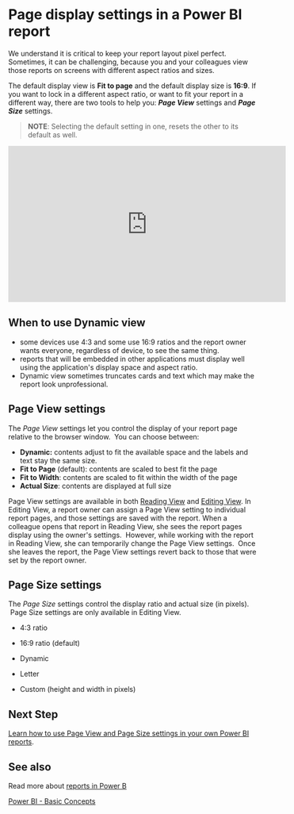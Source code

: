 ﻿<properties
   pageTitle="Page display settings in a Power BI report"
   description="Page display settings in a Power BI report"
   services="powerbi"
   documentationCenter=""
   authors="mihart"
   manager="mblythe"
   editor=""
   tags=""/>

<tags
   ms.service="powerbi"
   ms.devlang="NA"
   ms.topic="article"
   ms.tgt_pltfrm="NA"
   ms.workload="powerbi"
   ms.date="01/13/2016"
   ms.author="mihart"/>

# Page display settings in a Power BI report

We understand it is critical to keep your report layout pixel perfect. Sometimes, it can be challenging, because you and your colleagues view those reports on screens with different aspect ratios and sizes. 

The default display view is **Fit to page** and the default display size is **16:9**. If you want to lock in a different aspect ratio, or want to fit your report in a different way, there are two tools to help you: ***Page View*** settings and ***Page Size*** settings.

>**NOTE**: Selecting the default setting in one, resets the other to its default as well.

<iframe width="560" height="315" src="https://www.youtube.com/embed/MB3vfTPNkYE" frameborder="0" allowfullscreen></iframe>

## When to use Dynamic view

-   some devices use 4:3 and some use 16:9 ratios and the report owner wants everyone, regardless of device, to see the same thing.
-   reports that will be embedded in other applications must display well using the application's display space and aspect ratio. 
-   Dynamic view sometimes truncates cards and text which may make the report look unprofessional.

## Page View settings

The *Page View* settings let you control the display of your report page relative to the browser window.  You can choose between:

-   **Dynamic:** contents adjust to fit the available space and the labels and text stay the same size.
-   **Fit to Page** (default): contents are scaled to best fit the page
-   **Fit to Width**: contents are scaled to fit within the width of the page
-   **Actual Size**: contents are displayed at full size

Page View settings are available in both [Reading View](powerbi-service-interact-with-a-report-in-reading-view.md) and [Editing View](powerbi-service-interact-with-a-report-in-editing-view.md). In Editing View, a report owner can assign a Page View setting to individual report pages, and those settings are saved with the report. When a colleague opens that report in Reading View, she sees the report pages display using the owner's settings.  However, while working with the report in Reading View, she can temporarily change the Page View settings.  Once she leaves the report, the Page View settings revert back to those that were set by the report owner.

## Page Size settings

The *Page Size* settings control the display ratio and actual size (in pixels).  Page Size settings are only available in Editing View.

-   4:3 ratio

-   16:9 ratio (default)

-   Dynamic

-   Letter

-   Custom (height and width in pixels)

## Next Step

[Learn how to use Page View and Page Size settings in your own Power BI reports](powerbi-service-tutorial-change-report-display-settings.md).

## See also

Read more about [reports in Power B](powerbi-service-reports.md)

[Power BI - Basic Concepts](powerbi-service-basic-concepts.md)
